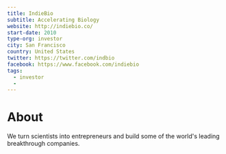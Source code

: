 ```yaml
---
title: IndieBio
subtitle: Accelerating Biology
website: http://indiebio.co/
start-date: 2010
type-org: investor
city: San Francisco
country: United States
twitter: https://twitter.com/indbio
facebook: https://www.facebook.com/indiebio
tags:
  - investor
  -
---
```


# About
We turn scientists into entrepreneurs and build some of the world's leading breakthrough companies.

